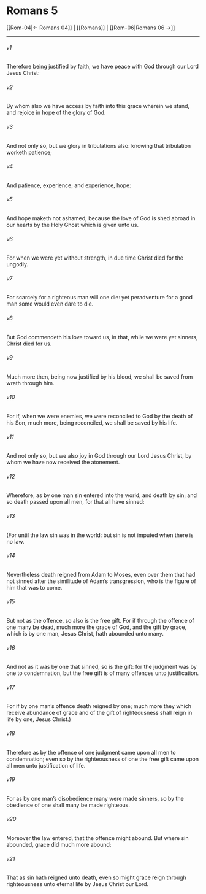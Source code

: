# Romans 5

[[Rom-04|← Romans 04]] | [[Romans]] | [[Rom-06|Romans 06 →]]
***

###### v1
Therefore being justified by faith, we have peace with God through our Lord Jesus Christ:
###### v2
By whom also we have access by faith into this grace wherein we stand, and rejoice in hope of the glory of God.
###### v3
And not only so, but we glory in tribulations also: knowing that tribulation worketh patience;
###### v4
And patience, experience; and experience, hope:
###### v5
And hope maketh not ashamed; because the love of God is shed abroad in our hearts by the Holy Ghost which is given unto us.
###### v6
For when we were yet without strength, in due time Christ died for the ungodly.
###### v7
For scarcely for a righteous man will one die: yet peradventure for a good man some would even dare to die.
###### v8
But God commendeth his love toward us, in that, while we were yet sinners, Christ died for us.
###### v9
Much more then, being now justified by his blood, we shall be saved from wrath through him.
###### v10
For if, when we were enemies, we were reconciled to God by the death of his Son, much more, being reconciled, we shall be saved by his life.
###### v11
And not only so, but we also joy in God through our Lord Jesus Christ, by whom we have now received the atonement.
###### v12
Wherefore, as by one man sin entered into the world, and death by sin; and so death passed upon all men, for that all have sinned:
###### v13
(For until the law sin was in the world: but sin is not imputed when there is no law.
###### v14
Nevertheless death reigned from Adam to Moses, even over them that had not sinned after the similitude of Adam’s transgression, who is the figure of him that was to come.
###### v15
But not as the offence, so also is the free gift. For if through the offence of one many be dead, much more the grace of God, and the gift by grace, which is by one man, Jesus Christ, hath abounded unto many.
###### v16
And not as it was by one that sinned, so is the gift: for the judgment was by one to condemnation, but the free gift is of many offences unto justification.
###### v17
For if by one man’s offence death reigned by one; much more they which receive abundance of grace and of the gift of righteousness shall reign in life by one, Jesus Christ.)
###### v18
Therefore as by the offence of one judgment came upon all men to condemnation; even so by the righteousness of one the free gift came upon all men unto justification of life.
###### v19
For as by one man’s disobedience many were made sinners, so by the obedience of one shall many be made righteous.
###### v20
Moreover the law entered, that the offence might abound. But where sin abounded, grace did much more abound:
###### v21
That as sin hath reigned unto death, even so might grace reign through righteousness unto eternal life by Jesus Christ our Lord. 
